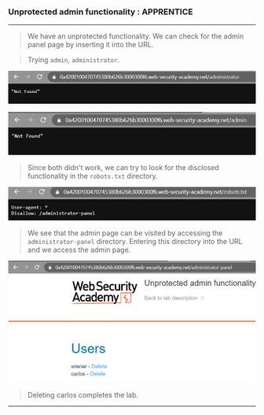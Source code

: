 
### Unprotected admin functionality : APPRENTICE

---

> We have an unprotected functionality.
> We can check for the admin panel page by inserting it into the URL.

> Trying `admin`, `administrator`.

![lab1-notfound](./screenshots/lab1-notfound.png)

![](./screenshots/lab1-notfound-1.png)

> Since both didn't work, we can try to look for the disclosed functionality in the `robots.txt` directory.

![](./screenshots/lab1-robots.png)

> We see that the admin page can be visited by accessing the `administrator-panel` directory.
> Entering this directory into the URL and we access the admin page.

![](./screenshots/lab1-admin.png)

> Deleting carlos completes the lab.

---
